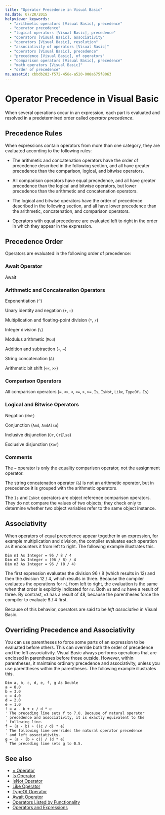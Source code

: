 ```yaml
---
title: "Operator Precedence in Visual Basic"
ms.date: 07/20/2015
helpviewer_keywords: 
  - "arithmetic operators [Visual Basic], precedence"
  - "operator precedence"
  - "logical operators [Visual Basic], precedence"
  - "operators [Visual Basic], associativity"
  - "operators [Visual Basic], resolution"
  - "associativity of operators [Visual Basic]"
  - "operators [Visual Basic], precedence"
  - "precedence [Visual Basic], of operators"
  - "comparison operators [Visual Basic], precedence"
  - "math operators [Visual Basic]"
  - "order of precedence"
ms.assetid: cbbdb282-f572-458e-a520-008a675f8063
---
```

# Operator Precedence in Visual Basic
When several operations occur in an expression, each part is evaluated and resolved in a predetermined order called *operator precedence*.  
  
## Precedence Rules  
 When expressions contain operators from more than one category, they are evaluated according to the following rules:  
  
-   The arithmetic and concatenation operators have the order of precedence described in the following section, and all have greater precedence than the comparison, logical, and bitwise operators.  
  
-   All comparison operators have equal precedence, and all have greater precedence than the logical and bitwise operators, but lower precedence than the arithmetic and concatenation operators.  
  
-   The logical and bitwise operators have the order of precedence described in the following section, and all have lower precedence than the arithmetic, concatenation, and comparison operators.  
  
-   Operators with equal precedence are evaluated left to right in the order in which they appear in the expression.  
  
## Precedence Order  
 Operators are evaluated in the following order of precedence:  
  
### Await Operator  
 Await  
  
### Arithmetic and Concatenation Operators  
 Exponentiation (`^`)  
  
 Unary identity and negation (`+`, `–`)  
  
 Multiplication and floating-point division (`*`, `/`)  
  
 Integer division (`\`)  
  
 Modulus arithmetic (`Mod`)  
  
 Addition and subtraction (`+`, `–`)  
  
 String concatenation (`&`)  
  
 Arithmetic bit shift (`<<`, `>>`)  
  
### Comparison Operators  
 All comparison operators (`=`, `<>`, `<`, `<=`, `>`, `>=`, `Is`, `IsNot`, `Like`, `TypeOf`...`Is`)  
  
### Logical and Bitwise Operators  
 Negation (`Not`)  
  
 Conjunction (`And`, `AndAlso`)  
  
 Inclusive disjunction (`Or`, `OrElse`)  
  
 Exclusive disjunction (`Xor`)  
  
### Comments  
 The `=` operator is only the equality comparison operator, not the assignment operator.  
  
 The string concatenation operator (`&`) is not an arithmetic operator, but in precedence it is grouped with the arithmetic operators.  
  
 The `Is` and `IsNot` operators are object reference comparison operators. They do not compare the values of two objects; they check only to determine whether two object variables refer to the same object instance.  
  
## Associativity  
 When operators of equal precedence appear together in an expression, for example multiplication and division, the compiler evaluates each operation as it encounters it from left to right. The following example illustrates this.  
  
```  
Dim n1 As Integer = 96 / 8 / 4  
Dim n2 As Integer = (96 / 8) / 4  
Dim n3 As Integer = 96 / (8 / 4)  
```  
  
 The first expression evaluates the division 96 / 8 (which results in 12) and then the division 12 / 4, which results in three. Because the compiler evaluates the operations for `n1` from left to right, the evaluation is the same when that order is explicitly indicated for `n2`. Both `n1` and `n2` have a result of three. By contrast, `n3` has a result of 48, because the parentheses force the compiler to evaluate 8 / 4 first.  
  
 Because of this behavior, operators are said to be *left associative* in Visual Basic.  
  
## Overriding Precedence and Associativity  
 You can use parentheses to force some parts of an expression to be evaluated before others. This can override both the order of precedence and the left associativity. Visual Basic always performs operations that are enclosed in parentheses before those outside. However, within parentheses, it maintains ordinary precedence and associativity, unless you use parentheses within the parentheses. The following example illustrates this.  
  
```  
Dim a, b, c, d, e, f, g As Double  
a = 8.0  
b = 3.0  
c = 4.0  
d = 2.0  
e = 1.0  
f = a - b + c / d * e  
' The preceding line sets f to 7.0. Because of natural operator   
' precedence and associativity, it is exactly equivalent to the   
' following line.  
f = (a - b) + ((c / d) * e)  
' The following line overrides the natural operator precedence   
' and left associativity.  
g = (a - (b + c)) / (d * e)  
' The preceding line sets g to 0.5.  
```  
  
## See also
- [= Operator](../../../visual-basic/language-reference/operators/assignment-operator.md)
- [Is Operator](../../../visual-basic/language-reference/operators/is-operator.md)
- [IsNot Operator](../../../visual-basic/language-reference/operators/isnot-operator.md)
- [Like Operator](../../../visual-basic/language-reference/operators/like-operator.md)
- [TypeOf Operator](../../../visual-basic/language-reference/operators/typeof-operator.md)
- [Await Operator](../../../visual-basic/language-reference/operators/await-operator.md)
- [Operators Listed by Functionality](../../../visual-basic/language-reference/operators/operators-listed-by-functionality.md)
- [Operators and Expressions](../../../visual-basic/programming-guide/language-features/operators-and-expressions/index.md)
